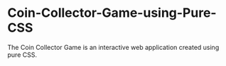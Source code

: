 # Coin-Collector-Game-using-Pure-CSS
The  Coin Collector Game is an interactive  web application created using pure CSS.
